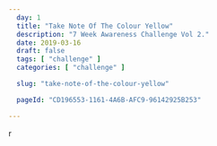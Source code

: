 ```yaml
---
  day: 1
  title: "Take Note Of The Colour Yellow"
  description: "7 Week Awareness Challenge Vol 2."
  date: 2019-03-16
  draft: false
  tags: [ "challenge" ]
  categories: [ "challenge" ]

  slug: "take-note-of-the-colour-yellow"

  pageId: "CD196553-1161-4A6B-AFC9-96142925B253"

---
```


r